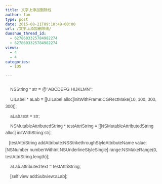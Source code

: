```yaml
---
title: 文字上添加删除线
author: fan
type: post
date: 2015-08-21T09:10:49+00:00
url: /文字上添加删除线/
duoshuo_thread_id:
  - 6278603325784982274
  - 6278603325784982274
views:
  - 4
  - 4
categories:
  - iOS

---
```

<p style="margin: 10px auto; padding: 0px; color: rgb(73, 73, 73); font-family: Arial, Helvetica, sans-serif; font-size: 14px; line-height: 22px; white-space: normal;">
  <img src="http://images.cnitblog.com/blog/685490/201412/221956443439449.png" alt="" style="margin: 0px; padding: 0px; border: 0px;" />
</p>

<p style="margin: 10px auto; padding: 0px; color: rgb(73, 73, 73); font-family: Arial, Helvetica, sans-serif; font-size: 14px; line-height: 22px; white-space: normal;">
  &nbsp; &nbsp;&nbsp;NSString * str = @"ABCDEFG HIJKLMN";
</p>

<p style="margin: 10px auto; padding: 0px; color: rgb(73, 73, 73); font-family: Arial, Helvetica, sans-serif; font-size: 14px; line-height: 22px; white-space: normal;">
  &nbsp; &nbsp; UILabel * aLab = [[UILabel alloc]initWithFrame:CGRectMake(10, 100, 300, 300)];
</p>

<p style="margin: 10px auto; padding: 0px; color: rgb(73, 73, 73); font-family: Arial, Helvetica, sans-serif; font-size: 14px; line-height: 22px; white-space: normal;">
  <span style="margin: 0px; padding: 0px; line-height: 1.5;">&nbsp; &nbsp; aLab.text = str;</span>
</p>

<p style="margin: 10px auto; padding: 0px; color: rgb(73, 73, 73); font-family: Arial, Helvetica, sans-serif; font-size: 14px; line-height: 22px; white-space: normal;">
  <span style="margin: 0px; padding: 0px; line-height: 1.5;">&nbsp; &nbsp; NSMutableAttributedString * testAttriString = [[NSMutableAttributedString alloc] initWithString:str];</span>
</p>

<p style="margin: 10px auto; padding: 0px; color: rgb(73, 73, 73); font-family: Arial, Helvetica, sans-serif; font-size: 14px; line-height: 22px; white-space: normal;">
  &nbsp;&nbsp; [testAttriString addAttribute:NSStrikethroughStyleAttributeName value:[NSNumber numberWithInt:NSUnderlineStyleSingle] range:NSMakeRange(0, testAttriString.length)];
</p>

<p style="margin: 10px auto; padding: 0px; color: rgb(73, 73, 73); font-family: Arial, Helvetica, sans-serif; font-size: 14px; line-height: 22px; white-space: normal;">
  <span style="margin: 0px; padding: 0px; line-height: 1.5;">&nbsp; &nbsp; aLab.attributedText = testAttriString;</span>
</p>

<p style="margin: 10px auto; padding: 0px; color: rgb(73, 73, 73); font-family: Arial, Helvetica, sans-serif; font-size: 14px; line-height: 22px; white-space: normal;">
  <span style="margin: 0px; padding: 0px; line-height: 1.5;">&nbsp; &nbsp; [self.view addSubview:aLab];</span>
</p>
